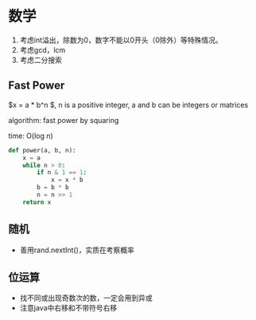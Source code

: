 # 数学
1.   考虑int溢出，除数为0，数字不能以0开头（0除外）等特殊情况。
2.   考虑gcd，lcm
3.   考虑二分搜索



## Fast Power

$x =  a * b^n $, n is a positive integer, a and b can be integers or matrices

algorithm: fast power by squaring

time: O(log n)

```python
def power(a, b, n):
    x = a
    while n > 0:
        if n & 1 == 1:
            x = x * b
        b = b * b
        n = n >> 1
    return x
```



## 随机
-    善用rand.nextInt()，实质在考察概率



## 位运算

-    找不同或出现奇数次的数，一定会用到异或
-    注意java中右移和不带符号右移